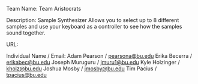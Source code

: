 Team Name: Team Aristocrats


Description:
Sample Synthesizer
Allows you to select up to 8 different samples and use your keyboard as a controller to see how the samples sound together.


URL:


Individual Name / Email:
Adam Pearson / pearsona@bu.edu
Erika Becerra / erikabec@bu.edu
Joseph Muruguru / jmuru1@bu.edu
Kyle Holzinger / kholz@bu.edu
Joshua Mosby / jmosby@bu.edu
Tim Pacius / tpacius@bu.edu


